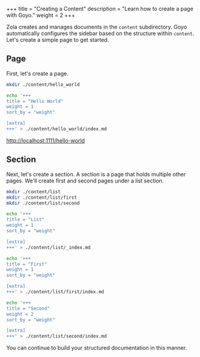 +++
title = "Creating a Content"
description = "Learn how to create a page with Goyo."
weight = 2
+++

Zola creates and manages documents in the `content` subdirectory. Goyo automatically configures the sidebar based on the structure within `content`. Let's create a simple page to get started.

## Page

First, let's create a page.

```bash
mkdir ./content/hello_world

echo '+++
title = "Hello World"
weight = 1
sort_by = "weight"

[extra]
+++' > ./content/hello_world/index.md
```

[http://localhost:1111/hello-world](http://localhost:1111/hello-world)

## Section

Next, let's create a section. A section is a page that holds multiple other pages. We'll create first and second pages under a list section.

```bash
mkdir ./content/list
mkdir ./content/list/first
mkdir ./content/list/second

echo '+++
title = "List"
weight = 1
sort_by = "weight"

[extra]
+++' > ./content/list/_index.md

echo '+++
title = "First"
weight = 1
sort_by = "weight"

[extra]
+++' > ./content/list/first/index.md

echo '+++
title = "Second"
weight = 2
sort_by = "weight"

[extra]
+++' > ./content/list/second/index.md
```

You can continue to build your structured documentation in this manner.
